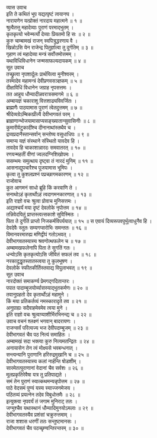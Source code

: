 व्यास उवाच  
इति ते कथितं भूप यद्यत्पृष्टं त्वयानघ ।  
नारायणेन यत्प्रोक्तं नारदाय महात्मने ॥ १ ॥  
श्रुत्वैतत्तु महादेव्याः पुराणं परमाद्भुतम् ।  
कृतकृत्यो भवेन्मर्त्यो देव्याः प्रियतमो हि सः ॥ २ ॥  
कुरु चाम्बामखं राजन् स्वपित्रुद्धरणाय वै ।  
खिन्नोऽसि येन राजेन्द्र पितुर्ज्ञात्वा तु दुर्गतिम् ॥ ३ ॥  
गृहाण त्वं महादेव्या मन्त्रं सर्वोत्तमोत्तमम् ।  
यथाविधिविधानेन जन्मसाफल्यदायकम् ॥ ४ ॥  
सूत उवाच  
तच्छ्रुत्वा नृपशार्दूलः प्रार्थयित्वा मुनीश्वरम् ।  
तस्मादेव महामन्त्रं देवीप्रणवसञ्ज्ञकम् ॥ ५ ॥  
दीक्षाविधिं विधानेन जग्राह नृपसत्तमः ।  
तत आहूय धौम्यादीन्नवरात्रसमागमे ॥ ६ ॥  
अम्बायज्ञं चकाराशु वित्तशाढ्यविवर्जितः ।  
ब्राह्मणैः पाठयामास पुराणं त्वेतदुत्तमम् ॥ ७ ॥  
श्रीदेव्यग्रेऽम्बिकाप्रीत्यै देवीभागवतं परम् ।  
ब्राह्मणान्भोजयामासाप्यसङ्ख्यातान्सुवासिनीः ॥ ८ ॥  
कुमारीर्वटुकादींश्च दीनानाथांस्तथैव च ।  
द्रव्यप्रदानैस्तान्सर्वान् सन्तोष्य वसुधाधिपः ॥ ९ ॥  
समाप्य यज्ञं संस्थाने संस्थितो यावदेव हि ।  
तावदेव हि चाकाशान्नारदः समवातरत् ॥ १० ॥  
रणयन्महतीं वीणां ज्वलदग्निशिखोपमः ।  
ससम्भमः समुत्थाय दृष्ट्‌वा तं नारदं मुनिम् ॥ ११ ॥  
आसनाद्युपचारैश्च पूजयामास भूमिपः ।  
कृत्वा तु कुशलप्रश्नं पप्रच्छागमकारणम् ॥ १२ ॥  
राजोवाच  
कुत आगमनं साधो ब्रूहि किं करवाणि ते ।  
सनाथोऽहं कृतार्थोऽहं त्वदागमनकारणात् ॥ १३ ॥  
इति राज्ञो वचः श्रुत्वा प्रोवाच मुनिसत्तमः ।  
अद्याश्चर्यं मया दृष्टं देवलोके नृपोत्तम ॥ १४ ॥  
तन्निवेदयितुं प्राप्तस्त्वत्सकाशे सुविस्मितः ।  
पिता ते दुर्गतिं प्राप्तो निजकर्मविपर्ययात् ॥ १५ ॥
स एवायं दिव्यरूपवपुर्भूत्वाधुनैव हि ।  
देवदेवैः स्तुतः सम्यगप्सरोभिः समन्ततः ॥ १६ ॥  
विमानवरमारुह्य मणिद्वीपं गतोऽभवत् ।  
देवीभागवतस्यास्य श्रवणोत्थफलेन च ॥ १७ ॥  
अम्बामखफलेनापि पिता ते सुगतिं गतः ।  
धन्योऽसि कृतकृत्योऽसि जीवितं सफलं तव ॥ १८ ॥  
नरकादुद्धृतस्तातस्त्वया तु कुलभूषण ।  
देवलोके स्फीतकीर्तिस्तवाद्य विपुलाभवत् ॥ १९ ॥  
सूत उवाच  
नारदोक्तं समाकर्ण्य प्रेमगद्‌गदितान्तरः ।  
पपात पादाम्बुजयोर्व्यासस्याद्‌भुतकर्मणः ॥ २० ॥  
तवानुग्रहतो देव कृतार्थोऽहं महामुने ।  
किं मया प्रतिकर्तव्यं नमस्कारादृते तव ॥ २१ ॥  
अनुग्राह्यः सदैवाहमेवमेव त्वया मुने ।  
इति राज्ञो वचः श्रुत्वाप्याशीर्भिरभिनन्द्य च ॥ २२ ॥  
उवाच वचनं श्लक्ष्णं भगवान् बादरायणः ।  
राजन्सर्वं परित्यज्य भज देवीपदाम्बुजम् ॥ २३ ॥  
देवीभागवतं चैव पठ नित्यं समाहितः ।  
अम्बामखं सदा भक्त्या कुरु नित्यमतन्द्रितः ॥ २४ ॥  
अनायासेन तेन त्वं मोक्ष्यसे भवबन्धनात् ।  
सन्त्यन्यानि पुराणानि हरिरुद्रमुखानि च ॥ २५ ॥  
देवीभागवतस्यास्य कलां नार्हन्ति षोडशीम् ।  
सारमेतत्पुराणानां वेदानां चैव सर्वशः ॥ २६ ॥  
मूलप्रकृतिरेवैषा यत्र तु प्रतिपाद्यते ।  
समं तेन पुराणं स्यात्कथमन्यन्नृपोत्तम ॥ २७ ॥  
पाठे वेदसमं पुण्यं यस्य स्याज्जनमेजय ।  
पठितव्यं प्रयत्नेन तदेव विबुधोत्तमैः ॥ २८ ॥  
इत्युक्त्वा नृपवर्यं तं जगाम मुनिराट् ततः ।  
जग्मुश्चैव यथास्थानं धौम्यादिमुनयोऽमलाः ॥ २९ ॥  
देवीभागवतस्यैव प्रशंसां चक्रुरुत्तमाम् ।  
राजा शशास धरणीं ततः सन्तुष्टमानसः ।  
देवीभागवतं चैव पठच्छृण्वन्तिरन्तरम् ॥ ३० ॥
